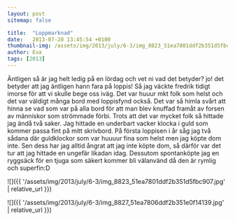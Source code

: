 ```yaml
---
layout: post
sitemap: false

title:  "Loppmarknad"
date:   2013-07-20 13:45:54 +0100
thumbnail-img: /assets/img/2013/july/6-3/img_8823_51ea7801ddf2b351d5fbc907.jpg
author: Eva
tags: [2013]
---
```


Äntligen så är jag helt ledig på en lördag och vet ni vad det betyder? jo! det betyder att jag äntligen hann fara på loppis! Så jag väckte fredrik tidigt imorse för att vi skulle bege oss iväg. Det var huuur mkt folk som helst och det var väldigt många bord med loppisfynd också. Det var så himla svårt att hinna se vad som var på alla bord för att man blev knuffad framåt av forsen av människor som strömmade förbi. Trots att det var mycket folk så hittade jag ändå två saker. Jag hittade en underbart vacker klocka i guld som kommer passa fint på mitt skrivbord. På första loppisen i år såg jag två sådana där guldklockor som var huuuur fina som helst men jag köpte dom inte. Sen dess har jag alltid ångrat att jag inte köpte dom, så därför var det tur att jag hittade en ungefär likadan idag. Dessutom spontanköpte jag en ryggsäck för en tjuga som säkert kommer bli välanvänd då den är rymlig och superfin:D

![]({{ '/assets/img/2013/july/6-3/img_8823_51ea7801ddf2b351d5fbc907.jpg'  | relative_url }})

![]({{ '/assets/img/2013/july/6-3/img_8827_51ea7806ddf2b351e0f14139.jpg'  | relative_url }})

